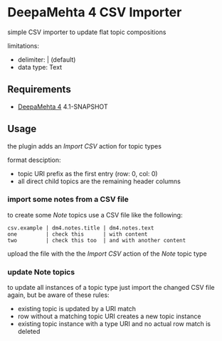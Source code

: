 # DeepaMehta 4 CSV Importer

simple CSV importer to update flat topic compositions

limitations:

 * delimiter: | (default)
 * data type: Text

## Requirements

  * [DeepaMehta 4](http://github.com/jri/deepamehta) 4.1-SNAPSHOT

## Usage

the plugin adds an *Import CSV* action for topic types

format desciption:

 * topic URI prefix as the first entry (row: 0, col: 0)
 * all direct child topics are the remaining header columns

### import some notes from a CSV file

to create some *Note* topics use a CSV file like the following:

```
csv.example | dm4.notes.title | dm4.notes.text
one         | check this      | with content
two         | check this too  | and with another content
```

upload the file with the the *Import CSV* action of the *Note* topic type

### update Note topics

to update all instances of a topic type just import the changed CSV file again,
but be aware of these rules:

 * existing topic is updated by a URI match
 * row without a matching topic URI creates a new topic instance
 * existing topic instance with a type URI and no actual row match is deleted

